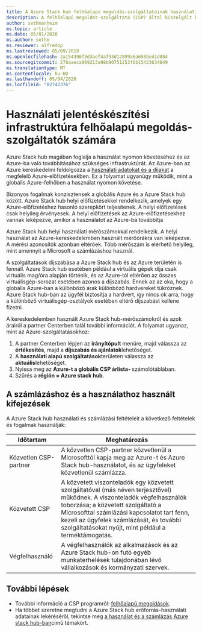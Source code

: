 ```yaml
---
title: A Azure Stack hub felhőalapú megoldás-szolgáltatóinak használati jelentési infrastruktúrája
description: A felhőalapú megoldás-szolgáltató (CSP) által kiszolgált bérlők használatának nyomon követésére használt használati jelentési infrastruktúra ismertetése.
author: sethmanheim
ms.topic: article
ms.date: 05/01/2020
ms.author: sethm
ms.reviewer: alfredop
ms.lastreviewed: 05/09/2019
ms.openlocfilehash: 2a154390f3d3aef4af93d12899a6a658be41d884
ms.sourcegitcommit: 278aaeca069213a98b90751253f6b15423634849
ms.translationtype: MT
ms.contentlocale: hu-HU
ms.lasthandoff: 05/04/2020
ms.locfileid: "82742376"
---
```

# <a name="usage-reporting-infrastructure-for-cloud-solution-providers"></a>Használati jelentéskészítési infrastruktúra felhőalapú megoldás-szolgáltatók számára

Azure Stack hub magában foglalja a használat nyomon követéséhez és az Azure-ba való továbbításához szükséges infrastruktúrát. Az Azure-ban az Azure kereskedelmi feldolgozza a [használati adatokat és a díjakat](azure-stack-billing-and-chargeback.md) a megfelelő Azure-előfizetésekben. Ez a folyamat ugyanúgy működik, mint a globális Azure-felhőben a használat nyomon követése.

Bizonyos fogalmak konzisztensek a globális Azure és a Azure Stack hub között. Azure Stack hub helyi előfizetésekkel rendelkezik, amelyek egy Azure-előfizetéshez hasonló szerepkört teljesítenek. A helyi előfizetések csak helyileg érvényesek. A helyi előfizetések az Azure-előfizetésekhez vannak leképezve, amikor a használatot az Azure-ba továbbítja

Azure Stack hub helyi használati mérőszámokkal rendelkezik. A helyi használat az Azure-kereskedelemben használt mérőórákra van leképezve. A mérési azonosítók azonban eltérőek. Több mérőszám is elérhető helyileg, mint amennyit a Microsoft a számlázáshoz használ.

A szolgáltatások díjszabása a Azure Stack hub és az Azure területén is fennáll. Azure Stack hub esetében például a virtuális gépek díja csak virtuális mag/óra alapján történik, és az Azure-tól eltérően az összes virtuálisgép-sorozat esetében azonos a díjszabás. Ennek az az oka, hogy a globális Azure-ban a különböző árak különböző hardvereket tükröznek. Azure Stack hub-ban az ügyfél biztosítja a hardvert, így nincs ok arra, hogy a különböző virtuálisgép-osztályok esetében eltérő díjszabást kellene fizetni.

A kereskedelemben használt Azure Stack hub-mérőszámokról és azok árairól a partner Centerben talál további információt. A folyamat ugyanaz, mint az Azure-szolgáltatásokhoz:

1. A partner Centerben lépjen az **irányítópult** menüre, majd válassza az **értékesítés**, majd a **díjszabás és ajánlatok**lehetőséget.
2. A **használati alapú szolgáltatások**területen válassza az **aktuális**lehetőséget.
3. Nyissa meg az **Azure-t a globális CSP árlista-** számolótáblában.
4. Szűrés a **régión = Azure stack hub**.

## <a name="terms-used-for-billing-and-usage"></a>A számlázáshoz és a használathoz használt kifejezések

A Azure Stack hub használati és számlázási feltételeit a következő feltételek és fogalmak használják:

| Időtartam | Meghatározás |
| --- | --- |
| Közvetlen CSP-partner | A közvetlen CSP-partner közvetlenül a Microsofttól kapja meg az Azure-t és Azure Stack hub-használatot, és az ügyfeleket közvetlenül számlázza. |
| Közvetett CSP | A közvetett viszonteladók egy közvetett szolgáltatóval (más néven terjesztővel) működnek. A viszonteladók végfelhasználók toborzása; a közvetett szolgáltató a Microsofttal számlázási kapcsolatot tart fenn, kezeli az ügyfelek számlázását, és további szolgáltatásokat nyújt, mint például a terméktámogatás. |
| Végfelhasználó | A végfelhasználók az alkalmazások és az Azure Stack hub-on futó egyéb munkaterhelések tulajdonában lévő vállalkozások és kormányzati szervek. |

## <a name="next-steps"></a>További lépések

- További információ a CSP programról: [felhőalapú megoldások](https://partner.microsoft.com/solutions/microsoft-cloud-solutions).
- Ha többet szeretne megtudni a Azure Stack hub erőforrás-használati adatainak lekéréséről, tekintse meg [a használat és a számlázás Azure stack hub-ban](azure-stack-billing-and-chargeback.md)című témakört.
